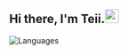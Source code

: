 ## Hi there, I'm Teii.<img src="https://media.giphy.com/media/hvRJCLFzcasrR4ia7z/giphy.gif" width="25px">

![Languages](https://github-readme-stats.vercel.app/api/top-langs/?username=davidli218&&show_icons=true&hide_border=true&theme=graywhite&layout=compact&langs_count=8&exclude_repo=wxGo)

